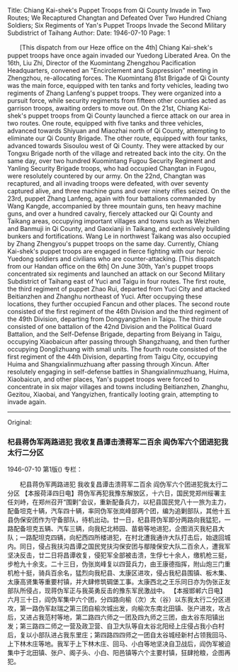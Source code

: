 Title: Chiang Kai-shek's Puppet Troops from Qi County Invade in Two Routes; We Recaptured Changtan and Defeated Over Two Hundred Chiang Soldiers; Six Regiments of Yan's Puppet Troops Invade the Second Military Subdistrict of Taihang
Author:
Date: 1946-07-10
Page: 1

　　[This dispatch from our Heze office on the 4th] Chiang Kai-shek's puppet troops have once again invaded our Yuedong Liberated Area. On the 16th, Liu Zhi, Director of the Kuomintang Zhengzhou Pacification Headquarters, convened an "Encirclement and Suppression" meeting in Zhengzhou, re-allocating forces. The Kuomintang 81st Brigade of Qi County was the main force, equipped with ten tanks and forty vehicles, leading two regiments of Zhang Lanfeng's puppet troops. They were organized into a pursuit force, while security regiments from fifteen other counties acted as garrison troops, awaiting orders to move out. On the 21st, Chiang Kai-shek's puppet troops from Qi County launched a fierce attack on our area in two routes. One route, equipped with five tanks and three vehicles, advanced towards Shiyuan and Miaozhai north of Qi County, attempting to eliminate our Qi County Brigade. The other route, equipped with four tanks, advanced towards Sisoulou west of Qi County. They were attacked by our Tongxu Brigade north of the village and retreated back into the city. On the same day, over two hundred Kuomintang Fugou Security Regiment and Yanling Security Brigade troops, who had occupied Changtan in Fugou, were resolutely countered by our army. On the 22nd, Changtan was recaptured, and all invading troops were defeated, with over seventy captured alive, and three machine guns and over ninety rifles seized. On the 23rd, puppet Zhang Lanfeng, again with four battalions commanded by Wang Kangde, accompanied by three mountain guns, ten heavy machine guns, and over a hundred cavalry, fiercely attacked our Qi County and Taikang areas, occupying important villages and towns such as Weizhen and Banmuji in Qi County, and Gaoxianji in Taikang, and extensively building bunkers and fortifications. Wang Le in northwest Taikang was also occupied by Zhang Zhengyou's puppet troops on the same day. Currently, Chiang Kai-shek's puppet troops are engaged in fierce fighting with our heroic Yuedong soldiers and civilians who are counter-attacking.
    [This dispatch from our Handan office on the 6th] On June 30th, Yan's puppet troops concentrated six regiments and launched an attack on our Second Military Subdistrict of Taihang east of Yuci and Taigu in four routes. The first route, the third regiment of puppet Zhao Rui, departed from Yuci City and attacked Beitianzhen and Zhanghu northeast of Yuci. After occupying these locations, they further occupied Fancun and other places. The second route consisted of the first regiment of the 46th Division and the third regiment of the 49th Division, departing from Dongyangzhen in Taigu. The third route consisted of one battalion of the 42nd Division and the Political Guard Battalion, and the Self-Defense Brigade, departing from Beiyang in Taigu, occupying Xiaobaicun after passing through Shangzhuang, and then further occupying Donglizhuang with small units. The fourth route consisted of the first regiment of the 44th Division, departing from Taigu City, occupying Huima and Shangxialinmuzhuang after passing through Xincun. After resolutely engaging in self-defense battles in Shangxialinmuzhuang, Huima, Xiaobaicun, and other places, Yan's puppet troops were forced to concentrate in six major villages and towns including Beitianzhen, Zhanghu, Gezitou, Xiaobai, and Yangyizhen, frantically looting grain, attempting to invade again.



<hr /> 

Original: 


### 杞县蒋伪军两路进犯  我收复昌谭击溃蒋军二百余  阎伪军六个团进犯我太行二分区

1946-07-10
第1版()
专栏：

　　杞县蒋伪军两路进犯
    我收复昌谭击溃蒋军二百余
    阎伪军六个团进犯我太行二分区
    【本报荷泽四日电】蒋伪军再犯我豫东解放区，十六日，国民党郑州绥署主任刘峙，在郑州召开“围剿”会议，重新配备兵力，以杞县国民党八十一旅为主力，配备坦克十辆，汽车四十辆，率同伪军张岚峰部两个团，编为追剿部队，其他十五县伪保安团作为守备部队，待机出动。廿一日，杞县蒋伪军即分两路向我猛犯，一路配备坦克五辆、汽车三辆，向我杞北柿园、苗砦等地进犯，企图消灭我杞县大队；一路配坦克四辆，向杞西四所楼进犯，在村北遭我通许大队打击后，始退回城内。同日，侵占我扶沟昌谭之国民党扶沟保安团与鄢陵保安大队二百余人，遭我军坚决反击，廿二日将昌谭收复，侵犯军全部被击溃，生俘七十余人，缴机枪三挺，步枪九十余支。二十三日，伪张岚峰复以四营兵力，由王康德指挥，附山炮三门重机枪十挺，骑兵百余名，猛烈向我杞县、太康区进攻，侵占我杞县围镇、板木集、太康高贤集等重要村镇，并大肆修筑碉堡工事。太康西北之王乐同日亦为伪张正友部队所侵占，现蒋伪军正与我英勇反击的豫东军民激战中。
    【本报邯郸六日电】六月三十日，阎伪军集中六个团，分四路向榆（次）太（谷）以东我太行二分区进攻，第一路伪军赵瑞之第三团自榆次城出发，向榆次东南北田镇、张户进攻，攻占后，又进占我范村等地，第二路四六师之一团及四九师之三团，由太谷东阳镇出发；第三路四二师之一营及政卫营、自卫大队等自太谷北阳经上庄侵占我小白村后，复以小部队进占我东里庄；第四路四四师之一团自太谷城经新村占领我回马、上下林木庄等地。我军于上下林木庄、回马、小白等地坚决自卫战后，阎伪军被迫集中于北田镇、张户、阁子头、小白、阳邑镇等六个主要村镇，狂肆抢粮，企图再犯。
